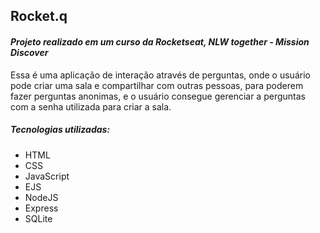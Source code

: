 ## __Rocket.q__

#### _Projeto realizado em um curso da Rocketseat, NLW together - Mission Discover_

Essa é uma aplicação de interação através de perguntas, onde o usuário pode criar uma sala e compartilhar com outras pessoas,
para poderem fazer perguntas anonimas, e o usuário consegue gerenciar a perguntas com a senha utilizada para criar a sala. 

##### Tecnologias utilizadas:
* HTML
* CSS
* JavaScript
* EJS
* NodeJS
* Express
* SQLite
